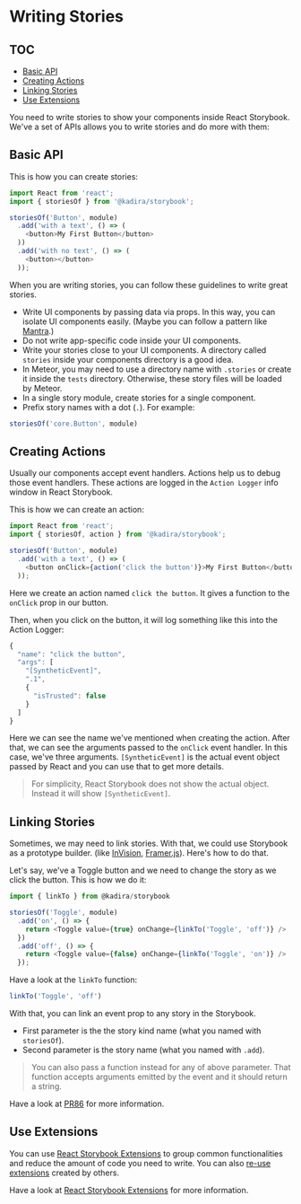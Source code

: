 # Writing Stories

## TOC

* [Basic API](#basic-api)
* [Creating Actions](#creating-actions)
* [Linking Stories](#linking-stories)
* [Use Extensions](#use-extensions)

You need to write stories to show your components inside React Storybook. We've a set of APIs allows you to write stories and do more with them:

## Basic API

This is how you can create stories:

```js
import React from 'react';
import { storiesOf } from '@kadira/storybook';

storiesOf('Button', module)
  .add('with a text', () => (
    <button>My First Button</button>
  ))
  .add('with no text', () => (
    <button></button>
  ));
```

When you are writing stories, you can follow these guidelines to write great stories.

* Write UI components by passing data via props. In this way, you can isolate UI components easily. (Maybe you can follow a pattern like [Mantra](https://voice.kadira.io/sneak-peek-mantra-7161624acaa7).)
* Do not write app-specific code inside your UI components.
* Write your stories close to your UI components. A directory called `stories` inside your components directory is a good idea.
* In Meteor, you may need to use a directory name with `.stories` or create it inside the `tests` directory. Otherwise, these story files will be loaded by Meteor.
* In a single story module, create stories for a single component.
* Prefix story names with a dot (`.`). For example:

```js
storiesOf('core.Button', module)
```

## Creating Actions

Usually our components accept event handlers. Actions help us to debug those event handlers. These actions are logged in the `Action Logger` info window in React Storybook.

This is how we can create an action:

```js
import React from 'react';
import { storiesOf, action } from '@kadira/storybook';

storiesOf('Button', module)
  .add('with a text', () => (
    <button onClick={action('click the button')}>My First Button</button>
  ));
```

Here we create an action named `click the button`. It gives a function to the `onClick` prop in our button.

Then, when you click on the button, it will log something like this into the Action Logger:

```js
{
  "name": "click the button",
  "args": [
    "[SyntheticEvent]",
    ".1",
    {
      "isTrusted": false
    }
  ]
}
```

Here we can see the name we've mentioned when creating the action. After that, we can see the arguments passed to the `onClick` event handler. In this case, we've three arguments. `[SyntheticEvent]` is the actual event object passed by React and you can use that to get more details.

> For simplicity, React Storybook does not show the actual object. Instead it will show `[SyntheticEvent]`.

## Linking Stories

Sometimes, we may need to link stories. With that, we could use Storybook as a prototype builder. (like [InVision](https://www.invisionapp.com/), [Framer.js](http://framerjs.com/)). Here's how to do that.

Let's say, we've a Toggle button and we need to change the story as we click the button. This is how we do it:

```js
import { linkTo } from @kadira/storybook

storiesOf('Toggle', module)
  .add('on', () => {
    return <Toggle value={true} onChange={linkTo('Toggle', 'off')} />
  })
  .add('off', () => {
    return <Toggle value={false} onChange={linkTo('Toggle', 'on')} />
  });
```

Have a look at the `linkTo` function:

```js
linkTo('Toggle', 'off')
```

With that, you can link an event prop to any story in the Storybook.

* First parameter is the the story kind name (what you named with `storiesOf`).
* Second parameter is the story name (what you named with `.add`).

> You can also pass a function instead for any of above parameter. That function accepts arguments emitted by the event and it should return a string.

Have a look at [PR86](https://github.com/kadirahq/react-storybook/pull/86) for more information.

## Use Extensions

You can use [React Storybook Extensions](extensions.md) to group common functionalities and reduce the amount of code you need to write. You can also [re-use extensions](extensions.md#available-extensions) created by others.

Have a look at [React Storybook Extensions](extensions.md) for more information.

